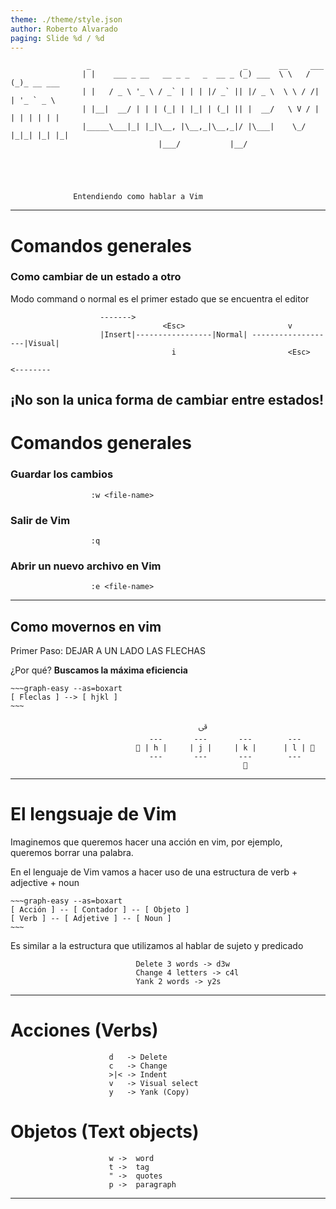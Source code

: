 ```yaml
---
theme: ./theme/style.json
author: Roberto Alvarado
paging: Slide %d / %d
---
```


                     _                                  _       __     ___           
                    | |    ___ _ __   __ _ _   _  __ _ (_) ___  \ \   / (_)_ __ ___  
                    | |   / _ \ '_ \ / _` | | | |/ _` || |/ _ \  \ \ / /| | '_ ` _ \ 
                    | |__|  __/ | | | (_| | |_| | (_| || |  __/   \ V / | | | | | | |
                    |_____\___|_| |_|\__, |\__,_|\__,_|/ |\___|    \_/  |_|_| |_| |_|
                                     |___/           |__/                            
                          
                          



                  Entendiendo como hablar a Vim


---

# Comandos generales

### Como cambiar de un estado a otro

Modo command o normal es el primer estado que se encuentra el editor

                        ------->
                                      <Esc>                       v
                        |Insert|-----------------|Normal| -------------------|Visual|
                                        i                         <Esc>
                                                                            <--------

¡No son la unica forma de cambiar entre estados!
---
# Comandos generales

### Guardar los cambios
                      :w <file-name>
### Salir de Vim
                      :q
### Abrir un nuevo archivo en Vim
                      :e <file-name>

---
## Como movernos en vim 

Primer Paso: DEJAR A UN LADO LAS FLECHAS

¿Por qué? __Buscamos la máxima eficiencia__

```
~~~graph-easy --as=boxart
[ Fleclas ] --> [ hjkl ]
~~~
```
                                              ﰵ
                                   ---       ---       ---        ---
                                 | h |     | j |     | k |      | l | 
                                   ---       ---       ---        ---
                                                        
---

# El lengsuaje de Vim


Imaginemos que queremos hacer una acción en vim, por ejemplo, queremos borrar una palabra.

En el lenguaje de Vim vamos a hacer uso de una estructura de verb + adjective + noun

```
~~~graph-easy --as=boxart
[ Acción ] -- [ Contador ] -- [ Objeto ]
[ Verb ] -- [ Adjetive ] -- [ Noun ]
~~~
```
Es similar a la estructura que utilizamos al hablar de sujeto y predicado


                                Delete 3 words -> d3w
                                Change 4 letters -> c4l
                                Yank 2 words -> y2s

---

# Acciones (Verbs)


                          d   -> Delete
                          c   -> Change
                          >|< -> Indent
                          v   -> Visual select
                          y   -> Yank (Copy)

# Objetos (Text objects)
                          w ->  word
                          t ->  tag
                          " ->  quotes
                          p ->  paragraph

---




